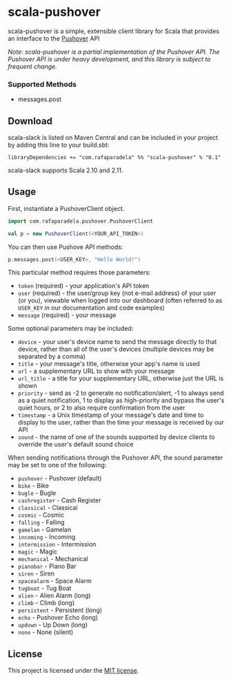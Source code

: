 # scala-pushover

scala-pushover is a simple, extensible client library for Scala that provides an interface to the [Pushover](https://pushover.net) API

_Note: scala-pushover is a partial implementation of the Pushover API. The Pushover API is under heavy development, and this library
is subject to frequent change._

### Supported Methods

 - messages.post

## Download

scala-slack is listed on Maven Central and can be included in your project by adding this line to your build.sbt:
```
libraryDependencies += "com.rafaparadela" %% "scala-pushover" % "0.1"
```
scala-slack supports Scala 2.10 and 2.11.

## Usage

First, instantiate a PushoverClient object.

```scala
import com.rafaparadela.pushover.PushoverClient

val p = new PushoverClient(<YOUR_API_TOKEN>)
```

You can then use Pushove API methods:

```scala
p.messages.post(<USER_KEY>, "Hello World!")
```

This particular method requires those parameters:

- `token` (required) - your application's API token
- `user` (required) - the user/group key (not e-mail address) of your user (or you), viewable when logged into our dashboard (often referred to as `USER_KEY` in our documentation and code examples)
- `message` (required) - your message

Some optional parameters may be included:

- `device` - your user's device name to send the message directly to that device, rather than all of the user's devices (multiple devices may be separated by a comma)
- `title` - your message's title, otherwise your app's name is used
- `url` - a supplementary URL to show with your message
- `url_title` - a title for your supplementary URL, otherwise just the URL is shown
- `priority` - send as -2 to generate no notification/alert, -1 to always send as a quiet notification, 1 to display as high-priority and bypass the user's quiet hours, or 2 to also require confirmation from the user
- `timestamp` - a Unix timestamp of your message's date and time to display to the user, rather than the time your message is received by our API
- `sound` - the name of one of the sounds supported by device clients to override the user's default sound choice

When sending notifications through the Pushover API, the sound parameter may be set to one of the following:

- `pushover` - Pushover (default)
- `bike` - Bike
- `bugle` - Bugle
- `cashregister` - Cash Register
- `classical` - Classical
- `cosmic` - Cosmic
- `falling` - Falling
- `gamelan` - Gamelan
- `incoming` - Incoming
- `intermission` - Intermission
- `magic` - Magic
- `mechanical` - Mechanical
- `pianobar` - Piano Bar
- `siren` - Siren
- `spacealarm` - Space Alarm
- `tugboat` - Tug Boat
- `alien` - Alien Alarm (long)
- `climb` - Climb (long)
- `persistent` - Persistent (long)
- `echo` - Pushover Echo (long)
- `updown` - Up Down (long)
- `none` - None (silent)




## License

This project is licensed under the [MIT license](http://opensource.org/licenses/MIT).